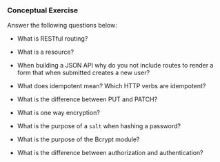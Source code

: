 ### Conceptual Exercise

Answer the following questions below:

- What is RESTful routing?
  <!-- representational state transfer - set of standards used to create efficient routes. Uses HTTP methods to create CRUD that is consistent. -->

- What is a resource?
  <!-- how the object is identified in restful routing. typically comes after the domain name. (www.url.com/resource) -->

- When building a JSON API why do you not include routes to render a form that when submitted creates a new user?
  <!-- json api returns json data to the client based on request sent to the server. (back-end). form rendering is done on the front-end.  -->

- What does idempotent mean? Which HTTP verbs are idempotent?
  <!-- multiple identical requests have the same outcome. GET, HEAD, DELETE, OPTIONS, PUT, TRACE. -->

- What is the difference between PUT and PATCH?
  <!-- patch is to edit existing data sending only the field info needed, put is to change information, needs entire body in request -->

- What is one way encryption?
  <!-- password is hashed one way, cannot be reverse engineered -->

- What is the purpose of a `salt` when hashing a password?
  <!-- adds a level of randomness to a hash, makes it harder to brute force -->

- What is the purpose of the Bcrypt module?
  <!-- password hashing, authentication/authorization -->

- What is the difference between authorization and authentication?
  <!-- authorization is level of access, authentication is permission -->
